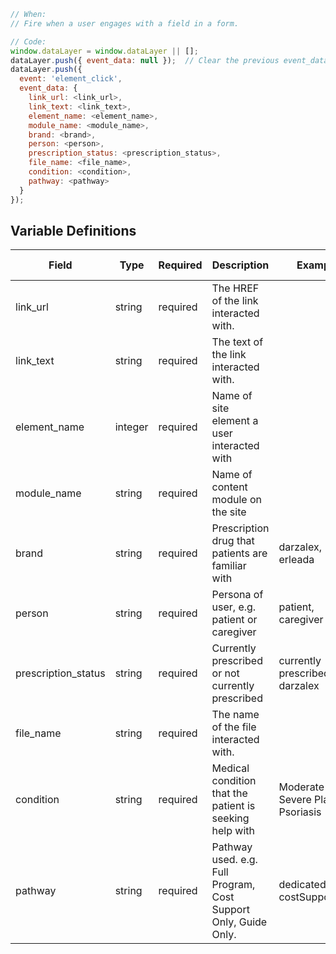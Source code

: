 ```js
// When:
// Fire when a user engages with a field in a form.

// Code:
window.dataLayer = window.dataLayer || [];
dataLayer.push({ event_data: null });  // Clear the previous event_data object.
dataLayer.push({
  event: 'element_click',
  event_data: {
    link_url: <link_url>, 
    link_text: <link_text>,
    element_name: <element_name>,
    module_name: <module_name>, 
    brand: <brand>, 
    person: <person>, 
    prescription_status: <prescription_status>,
    file_name: <file_name>, 
    condition: <condition>, 
    pathway: <pathway>
  }
});
```

## Variable Definitions

|Field|Type|Required|Description|Example|Pattern|Min Length|Max Length|Minimum|Maximum|Multiple Of|
| --- | --- | --- | --- | --- | --- | --- | --- | --- | --- | --- |
|link_url|string|required|The HREF of the link interacted with.|
|link_text|string|required| The text of the link interacted with. |
|element_name|integer|required|Name of site element a user interacted with |
|module_name|string|required|Name of content module on the site|
|brand|string|required|Prescription drug that patients are familiar with|darzalex, erleada|
|person|string|required|Persona of user, e.g. patient or caregiver|patient, caregiver|
|prescription_status|string|required|Currently prescribed or not currently prescribed|currently prescribed darzalex|
|file_name|string|required|The name of the file interacted with.|
|condition|string|required|Medical condition that the patient is seeking help with|Moderate to Severe Plaque Psoriasis|
|pathway|string|required|Pathway used. e.g. Full Program, Cost Support Only, Guide Only.|dedicatedGuide. costSupport|


